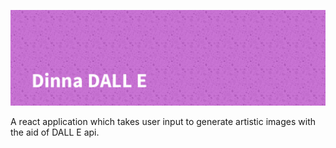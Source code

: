 <!-- #  Dinna DALL E-->
![Dinna DALL E](/client/src/assets/Dinna%20DALL%20E-banner.png)

A react application which takes user input to generate artistic images with the aid of DALL E api.
